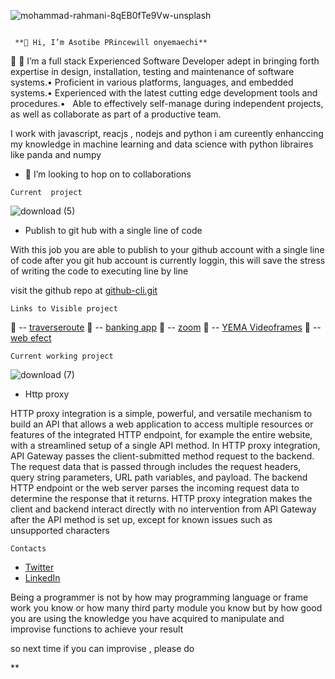  ![mohammad-rahmani-8qEB0fTe9Vw-unsplash](https://user-images.githubusercontent.com/100746581/187123515-48ed0f7b-325d-4629-9cb4-f7b50ca60320.jpg)
```
 
 **👋 Hi, I’m Asotibe PRincewill onyemaechi**
 ```
 
 
 👀 
 🌱 I’m  a full stack
 Experienced Software Developer adept in bringing forth expertise in design, installation, testing and maintenance of software systems.• Proficient in various platforms, languages, and embedded systems.• Experienced with the latest cutting edge development tools and procedures.•   Able to effectively self-manage during independent projects, as well as collaborate as part of a productive team.

 
 I work with javascript, reacjs , nodejs and python
 i am cureently enhanccing my knowledge in machine learning and data science with python libraires like panda and numpy
 
 
- 💞️ I’m looking to hop on to collaborations



```
Current  project
```
![download (5)](https://user-images.githubusercontent.com/100746581/187122396-33a33226-53be-4a42-8407-08f7ce7caba6.jpg)
- Publish to git hub with a single line of code

With this job you are  able to publish to your github account with a single line of code after you git hub account is currently loggin,
this will save the stress of writing the code to executing line by line

visit the github repo at [github-cli.git](https://github.com/MaverickDe/github-cli.git)

```
Links to Visible project
```
🔗  -- [traverseroute](https://routetraverse.herokuapp.com/)
🔗  -- [banking app](https://bankingapp12.herokuapp.com/)
🔗  -- [zoom](https://videoroomapp.herokuapp.com/)
🔗  -- [YEMA Videoframes](https://videoframes.herokuapp.com/)
🔗  -- [web efect](https://github.com/MaverickDe/canvas-web-effect)






```
Current working project
```

![download (7)](https://user-images.githubusercontent.com/100746581/189029505-2b8f0671-9c61-4205-811c-d16dcf3e88d0.jpg)
- Http proxy


HTTP proxy integration is a simple, powerful, and versatile mechanism to build an API that allows a web application to access multiple resources or features of the integrated HTTP endpoint, for example the entire website, with a streamlined setup of a single API method. In HTTP proxy integration, API Gateway passes the client-submitted method request to the backend. The request data that is passed through includes the request headers, query string parameters, URL path variables, and payload. The backend HTTP endpoint or the web server parses the incoming request data to determine the response that it returns. HTTP proxy integration makes the client and backend interact directly with no intervention from API Gateway after the API method is set up, except for known issues such as unsupported characters
```
Contacts
```
- [Twitter](https://twitter.com/Princemave123)
-  [LinkedIn](linkedin.com/in/princewill-asotibe-b31036204/)




Being a programmer is not by how may programming language or frame work you know or how many third party module you know but by how good you are using the knowledge you have acquired to manipulate and improvise functions to achieve your result

so next time if you can improvise , please do



**
<!---
MaverickDe/MaverickDe is a ✨ special ✨ repository because its `README.md` (this file) appears on your GitHub profile.
You can click the Preview link to take a look at your changes.
--->
